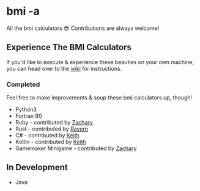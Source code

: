 # bmi -a
All the bmi calculators 😎 Contributions are always welcome!

## Experience The BMI Calculators
If you'd like to execute & experience these beauties on your own machine, you can head over to the [wiki](https://github.com/shleen/bmi-a/wiki) for instructions.

### Completed
Feel free to make improvements & soup these bmi calculators up, though!

- Python3
- Fortran 90
- Ruby - contributed by [Zachary](https://github.com/zacharytay1994)
- Rust - contributed by [Ravern](https://github.com/ravernkoh)
- C# - contributed by [Keith](https://github.com/Kaioru)
- Kotlin - contributed by [Keith](https://github.com/Kaioru)
- Gamemaker Minigame - contributed by [Zachary](https://github.com/zacharytay1994)

## In Development
- Java
